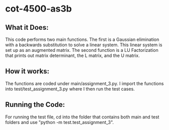 # cot-4500-as3b
## What it Does:
This code performs two main functions. The first is a Gaussian elimination with a backwards substitution to solve a linear system. This linear system is set up as an augmented matrix. The second function is a LU Factorization that prints out matrix determinant, the L matrix, and the U matrix. 

## How it works:
The functions are coded under main/assignment_3.py. I import the functions into test/test_assignment_3.py where I then run the test cases.

## Running the Code:
For running the test file, cd into the folder that contains both main and test folders and use "python -m test.test_assignment_3".
